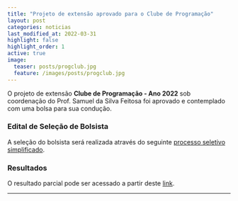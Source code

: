 ```yaml
---
title: "Projeto de extensão aprovado para o Clube de Programação"
layout: post
categories: noticias
last_modified_at: 2022-03-31
highlight: false
highlight_order: 1
active: true
image:
  teaser: posts/progclub.jpg
  feature: /images/posts/progclub.jpg
---
```



O projeto de extensão **Clube de Programação - Ano 2022** sob coordenação do Prof. Samuel da Silva Feitosa foi aprovado e contemplado com uma bolsa para sua condução.

### Edital de Seleção de Bolsista

A seleção do bolsista será realizada através do seguinte [processo seletivo simplificado](https://drive.google.com/file/d/1Ax-dOPBNfMWsi93F7ayjVr7S07b5lPde/view?usp=sharing).

### Resultados 

O resultado parcial pode ser acessado a partir deste [link](https://drive.google.com/file/d/19eZO7J66YH4EtS0fp1buMhuBnud3F9b4/view?usp=sharing).

---
